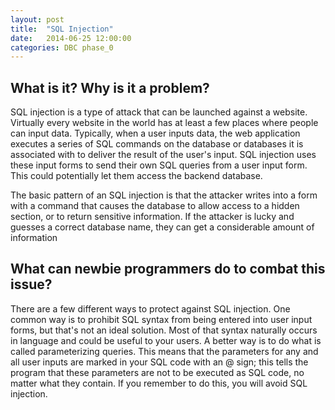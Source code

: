 ```yaml
---
layout: post
title:  "SQL Injection"
date:   2014-06-25 12:00:00
categories: DBC phase_0
---
```


## What is it? Why is it a problem?

SQL injection is a type of attack that can be launched against a website. Virtually every website in the world has at least a few places where people can input data. Typically, when a user inputs data, the web application executes a series of SQL commands on the database or databases it is associated with to deliver the result of the user's input. SQL injection uses these input forms to send their own SQL queries from a user input form. This could potentially let them access the backend database.

The basic pattern of an SQL injection is that the attacker writes into a form with a command that causes the database to allow access to a hidden section, or to return sensitive information. If the attacker is lucky and guesses a correct database name, they can get a considerable amount of information

## What can newbie programmers do to combat this issue?

There are a few different ways to protect against SQL injection. One common way is to prohibit SQL syntax from being entered into user input forms, but that's not an ideal solution. Most of that syntax naturally occurs in language and could be useful to your users. A better way is to do what is called parameterizing queries. This means that the parameters for any and all user inputs are marked in your SQL code with an @ sign; this tells the program that these parameters are not to be executed as SQL code, no matter what they contain. If you remember to do this, you will avoid SQL injection.
